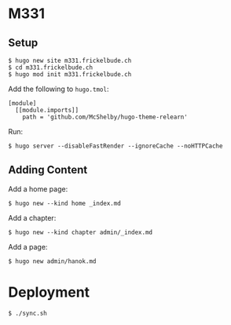 # M331

## Setup

    $ hugo new site m331.frickelbude.ch
    $ cd m331.frickelbude.ch
    $ hugo mod init m331.frickelbude.ch

Add the following to `hugo.tmol`:

    [module]
      [[module.imports]]
        path = 'github.com/McShelby/hugo-theme-relearn'

Run:

    $ hugo server --disableFastRender --ignoreCache --noHTTPCache

## Adding Content

Add a home page:

    $ hugo new --kind home _index.md

Add a chapter:

    $ hugo new --kind chapter admin/_index.md

Add a page:

    $ hugo new admin/hanok.md

# Deployment

    $ ./sync.sh
